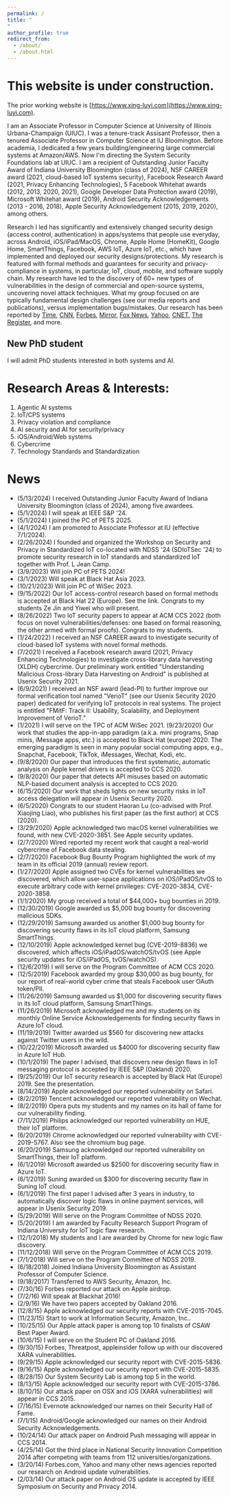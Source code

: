 ```yaml
---
permalink: /
title: " 
"
author_profile: true
redirect_from: 
  - /about/
  - /about.html
---
```


This website is under construction.
======

The prior working website is [https://www.xing-luyi.com](https://www.xing-luyi.com).

I am an Associate Professor in Computer Science at University of Illinois Urbana-Champaign (UIUC). I was a tenure-track Assisant Professor, then a tenured Associate Professor in Computer Science at IU Bloomington. Before academia, I dedicated a few years building/engineering large commercial systems at Amazon/AWS. Now I'm directing the System Security Foundations lab at UIUC. I am a recipient of Outstanding Junior Faculty Award of Indiana University Bloomington (class of 2024), NSF CAREER award (2021, cloud-based IoT systems security), Facebook Research Award (2021, Privacy Enhancing Technologies), 5 Facebook Whitehat awards (2012, 2013, 2020, 2021), Google Developer Data Protection award (2019), Microsoft Whitehat award (2019), Android Security Acknowledgements (2013 - 2016, 2018), Apple Security Acknowledgement (2015, 2019, 2020), among others.

Research I led has significantly and extensively changed security design (access control, authentication) in apps/systems that people use everyday, across Android, iOS/iPad/MacOS, Chrome, Apple Home (HomeKit), Google Home, SmartThings, Facebook, AWS IoT, Azure IoT, etc., which have implemented and deployed our security designs/protections. My research is featured with formal methods and guarantees for security and privacy-compliance in systems, in particular, IoT, cloud, mobile, and software supply chain. My research have led to the discovery of 60+ new types of vulnerabilities in the design of commercial and open-source systems, uncovering novel attack techniques. What my group focused on are typically fundamental design challenges (see our media reports and publications), versus implementation bugs/mistakes. Our research has been reported by [Time](http://time.com/3926501/apple-security-mac-iphone/), [CNN](https://money.cnn.com/2015/06/18/technology/apple-keychain-passwords/), [Forbes](http://www.forbes.com/sites/thomasbrewster/2015/06/17/big-flaws-in-apple-oses/), [Mirror](http://www.mirror.co.uk/news/technology-science/technology/apple-samsung-devices-at-risk-5905176), [Fox News](http://www.foxnews.com/tech/2015/06/17/warning-major-iphone-security-flaw-lets-hackers-steal-all-your-passwords/), [Yahoo](http://news.yahoo.com/android-flaw-lets-hackers-hijack-175339634.html), [CNET](http://www.cnet.com/news/your-mobile-app-has-serious-security-flaws/), [The Register](http://www.theregister.co.uk/2015/06/17/apple_hosed_boffins_drop_0day_mac_ios_research_blitzkrieg/), and more.

New PhD student
------
I will admit PhD students interested in both systems and AI.

Research Areas & Interests:
======

1. Agentic AI systems
1. IoT/CPS systems
1. Privacy violation and compliance
1. AI security and AI for security/privacy
1. iOS/Android/Web systems
1. Cybercrime
1. Technology Standards and Standardization

News
======

- (5/13/2024) I received Outstanding Junior Faculty Award of Indiana University Bloomington (class of 2024), among five awardees.
- (5/1/2024) I will speak at IEEE S&P '24.
- (5/1/2024) I joined the PC of PETS 2025.
- (4/1/2024) I am promoted to Associate Professor at IU (effective 7/1/2024).
- (2/26/2024) I founded and organized the Workshop on Security and Privacy in Standardized IoT co-located with NDSS '24 (SDIoTSec '24) to promote security research in IoT standards and standardized IoT together with Prof. L Jean Camp.
- (3/9/2023) Will join PC of PETS 2024!
- (3/1/2023) Will speak at Black Hat Asia 2023.
- (10/21/2023) Will join PC of WiSec 2023.
- (9/15/2022) Our IoT access-control research based on formal methods is accepted at Black Hat 22 (Europe). See the link. Congrats to my students Ze Jin and Yiwei who will present.
- (8/26/2022) Two IoT security papers to appear at ACM CCS 2022 (both focus on novel vulnerabilities/defenses: one based on formal reasoning, the other armed with formal proofs). Congrats to my students.
- (1/24/2022) I received an NSF CAREER award to investigate security of cloud-based IoT systems with novel formal methods.
- (7/2021) I received a Facebook research award (2021, Privacy Enhancing Technologies) to investigate cross-library data harvesting (XLDH) cybercrime. Our preliminary work entitled "Understanding Malicious Cross-library Data Harvesting on Android" is published at Usenix Security 2021.
- (6/9/2021) I received an NSF award (lead-PI) to further improve our formal verification tool named "VerioT" (see our Usenix Security 2020 paper) dedicated for verifying IoT protocols in real systems. The project is entitled "FMitF: Track II: Usability, Scalability, and Deployment Improvement of VerioT."
- (1/2021) I will serve on the TPC of ACM WiSec 2021. 
(9/23/2020) Our work that studies the app-in-app paradigm (a.k.a. mini programs, Snap minis, iMessage apps, etc.) is accepted to Black Hat (europe) 2020. The emerging paradigm is seen in many popular social computing apps, e.g., Snapchat, Facebook, TikTok, iMessages, Wechat, Kodi, etc.
- (9/8/2020) Our paper that introduces the first systematic, automatic analysis on Apple kernel drivers is accepted to CCS 2020. 
- (9/8/2020) Our paper that detects API misuses based on automatic NLP-based document analysis is accepted to CCS 2020.
- (6/15/2020) Our work that sheds lights on new security risks in IoT access delegation will appear in Usenix Security 2020.
- (6/5/2020) Congrats to our student Haoran Lu (co-advised with Prof. Xiaojing Liao), who publishes his first paper (as the first author) at CCS (2020).
- (3/29/2020) Apple acknowledged two macOS kernel vulnerabilities we found, with new CVE-2020-3851. See Apple security updates.
- (2/7/2020) Wired reported my recent work that caught a real-world cybercrime of Facebook data stealing.
- (2/7/2020) Facebook Bug Bounty Program highlighted the work of my team in its official 2019 (annual) review report.
- (1/27/2020) Apple assigned two CVEs for kernel vulnerabilities we discovered, which allow user-space applications on iOS/iPadOS/tvOS to execute arbitrary code with kernel privileges: CVE-2020-3834, CVE-2020-3858.
- (1/1/2020) My group received a total of $44,000+ bug bounties in 2019.
- (12/30/2019) Google awarded us $5,000 bug bounty for discovering malicious SDKs.
- (12/29/2019) Samsung awarded us another $1,000 bug bounty for discovering security flaws in its IoT cloud platform, Samsung SmartThings.
- (12/10/2019) Apple acknowledged kernel bug (CVE-2019-8836) we discovered, which affects iOS/iPadOS/watchOS/tvOS (see Apple security updates for iOS/iPadOS,  tvOS/watchOS).
- (12/6/2019) I will serve on the Program Committee of ACM CCS 2020.
- (12/5/2019) Facebook awarded my group $30,000 as bug bounty, for our report of real-world cyber crime that steals Facebook user OAuth token/PII.
- (11/26/2019) Samsung awarded us $1,000 for discovering security flaws in its IoT cloud platform, Samsung SmartThings.
- (11/26/2019) Microsoft acknowledged me and my students on its monthly Online Service Acknowledgements for finding security flaws in Azure IoT cloud.
- (11/19/2019) Twitter awarded us $560 for discovering new attacks against Twitter users in the wild.
- (10/22/2019) Microsoft awarded us $4000 for discovering security flaw in Azure IoT Hub.
- (10/1/2019) The paper I advised, that discovers new design flaws in IoT messaging protocol is accepted by IEEE S&P (Oakland) 2020.
- (9/25/2019) Our IoT security research is accepted by Black Hat (Europe) 2019. See the presentation.
- (8/14/2019) Apple acknowledged our reported vulnerability on Safari. 
- (8/2/2019) Tencent acknowledged our reported vulnerability on Wechat. 
- (8/2/2019) Opera puts my students and my names on its hall of fame for our vulnerability finding. 
- (7/11/2019) Philips acknowledged our reported vulnerability on HUE, their IoT platform. 
- (6/20/2019) Chrome acknowledged our reported vulnerability with CVE-2019-5767. Also see the chromium bug page. 
- (6/20/2019) Samsung acknowledged our reported vulnerability on SmartThings, their IoT platform. 
- (6/1/2019) Microsoft awarded us $2500 for discovering security flaw in Azure IoT.
- (6/1/2019) Suning awarded us $300 for discovering security flaw in Suning IoT cloud.
- (6/1/2019) The first paper I advised after 3 years in industry, to automatically discover logic flaws in online payment services, will appear in Usenix Security 2019.
- (5/29/2019) Will serve on the Program Committee of NDSS 2020.
- (5/20/2019) I am awarded by Faculty Research Support Program of Indiana University for IoT logic flaw research.
- (12/1/2018) My students and I are awarded by Chrome for new logic flaw discovery.
- (11/12/2018) Will serve on the Program Committee of ACM CCS 2019.
- (7/1/2018) Will serve on the Program Committee of NDSS 2019.
- (6/18/2018) Joined Indiana University Bloomington as Assistant Professor of Computer Science.
- (9/18/2017) Transferred to AWS Security, Amazon, Inc.
- (7/30/16) Forbes reported our attack on Apple airdrop.
- (7/2/16) Will speak at Blackhat 2016!
- (2/9/16) We have two papers accepted by Oakland 2016.
- (12/8/15) Apple acknowledged our security reports with CVE-2015-7045.
- (11/23/15) Start to work at Information Security, Amazon, Inc..
- (10/25/15) Our Apple attack paper is among top 10 finalists of CSAW Best Paper Award.
- (10/6/15) I will serve on the Student PC of Oakland 2016.
- (9/30/15) Forbes, Threatpost, appleinsider follow up with our discovered XARA vulnerabilities.
- (9/29/15) Apple acknowledged our security report with CVE-2015-5836.
- (9/16/15) Apple acknowledged our security report with CVE-2015-5835.
- (8/28/15) Our System Security Lab is among top 5 in the world.
- (8/13/15) Apple acknowledged our security report with CVE-2015-3786. 
- (8/10/15) Our attack paper on OSX and iOS (XARA vulnerabilities) will appear in CCS 2015.
- (7/16/15) Evernote acknowledged our names on their Security Hall of Fame.  
- (7/1/15) Android/Google acknowledged our names on their Android Security Acknowledgements.
- (10/24/14) Our attack paper on Android Push messaging will appear in CCS 2014.
- (4/25/14) Got the third place in National Security Innovation Competition 2014 after competing with teams from 112 universities/organizations.
- (3/20/14) Forbes.com, Yahoo and many other news agencies reported our research on Android update vulnerabilities.
- (2/03/14) Our attack paper on Android OS update is accepted by IEEE Symposium on Security and Privacy 2014.